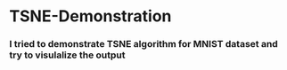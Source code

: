 # TSNE-Demonstration
### I tried to demonstrate TSNE algorithm for MNIST dataset and try to visulalize the output
